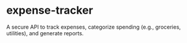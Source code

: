 # expense-tracker
A secure API to track expenses, categorize spending (e.g., groceries, utilities), and generate reports.
